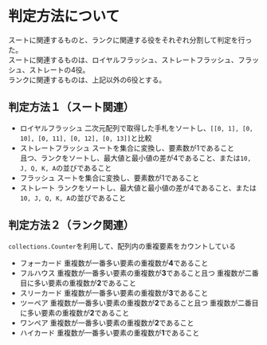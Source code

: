 # 判定方法について
スートに関連するものと、ランクに関連する役をそれぞれ分割して判定を行った。  
スートに関連するものは、ロイヤルフラッシュ、ストレートフラッシュ、フラッシュ、ストレートの4役。  
ランクに関連するものは、上記以外の6役とする。  

## 判定方法１（スート関連）
* ロイヤルフラッシュ
  二次元配列で取得した手札をソートし、`[[0, 1], [0, 10], [0, 11], [0, 12], [0, 13]]`と比較
* ストレートフラッシュ
  スートを集合に変換し、要素数が1であること  
  且つ、ランクをソートし、最大値と最小値の差が4であること、または`10, J, Q, K, A`の並びであること
* フラッシュ
  スートを集合に変換し、要素数が1であること
* ストレート
  ランクをソートし、最大値と最小値の差が4であること、または`10, J, Q, K, A`の並びであること

## 判定方法２（ランク関連）
`collections.Counter`を利用して、配列内の重複要素をカウントしている
* フォーカード
  重複数が一番多い要素の重複数が**4**であること
* フルハウス
  重複数が一番多い要素の重複数が**3**であること且つ
  重複数が二番目に多い要素の重複数が**2**であること
* スリーカード
  重複数が一番多い要素の重複数が**3**であること
* ツーペア
  重複数が一番多い要素の重複数が**2**であること且つ
  重複数が二番目に多い要素の重複数が**2**であること
* ワンペア
  重複数が一番多い要素の重複数が**2**であること
* ハイカード
  重複数が一番多い要素の重複数が**1**であること
